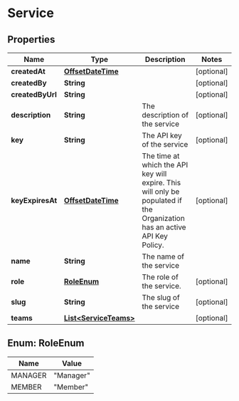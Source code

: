 
# Service

## Properties
Name | Type | Description | Notes
------------ | ------------- | ------------- | -------------
**createdAt** | [**OffsetDateTime**](OffsetDateTime.md) |  |  [optional]
**createdBy** | **String** |  |  [optional]
**createdByUrl** | **String** |  |  [optional]
**description** | **String** | The description of the service |  [optional]
**key** | **String** | The API key of the service |  [optional]
**keyExpiresAt** | [**OffsetDateTime**](OffsetDateTime.md) | The time at which the API key will expire. This will only be populated if the Organization has an active API Key Policy. |  [optional]
**name** | **String** | The name of the service | 
**role** | [**RoleEnum**](#RoleEnum) | The role of the service. |  [optional]
**slug** | **String** | The slug of the service |  [optional]
**teams** | [**List&lt;ServiceTeams&gt;**](ServiceTeams.md) |  |  [optional]


<a name="RoleEnum"></a>
## Enum: RoleEnum
Name | Value
---- | -----
MANAGER | &quot;Manager&quot;
MEMBER | &quot;Member&quot;



